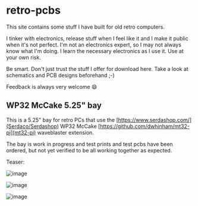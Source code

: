 # retro-pcbs
This site contains some stuff I have built for old retro computers.

I tinker with electronics, release stuff when I feel like it and I make it public when it's not perfect. I'm not an electronics expert, so I may not always know what I'm doing. I learn the necessary electronics as I use it. Use at your own risk.

Be smart. Don't just trust the stuff I offer for download here. Take a look at schematics and PCB designs beforehand ;-)

Feedback is always very welcome 😄

## WP32 McCake 5.25" bay

This is a 5.25" bay for retro PCs that use the [https://www.serdashop.com/](Serdaco/Serdashop) WP32 McCake [https://github.com/dwhinham/mt32-pi](mt32-pi) waveblaster extension.

The bay is work in progress and test prints and test pcbs have been ordered, but not yet verified to be all working together as expected.  

Teaser:

![image](https://user-images.githubusercontent.com/884834/124360159-944fea80-dc28-11eb-87fa-5ab4bda11be3.png)

![image](https://user-images.githubusercontent.com/884834/124360188-c2cdc580-dc28-11eb-93d5-5e7b2627b315.png)

![image](https://user-images.githubusercontent.com/884834/124360209-d842ef80-dc28-11eb-999b-15e0001f115b.png)
